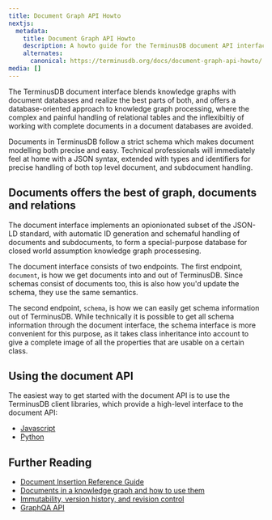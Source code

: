 ```yaml
---
title: Document Graph API Howto
nextjs:
  metadata:
    title: Document Graph API Howto
    description: A howto guide for the TerminusDB document API interface.
    alternates:
      canonical: https://terminusdb.org/docs/document-graph-api-howto/
media: []
---
```


The TerminusDB document interface blends knowledge graphs with document databases and realize the best parts of both, and offers a database-oriented approach to knowledge graph processing, where the complex and painful handling of relational tables and the inflexibiltiy of working with complete documents in a document databases are avoided.

Documents in TerminusDB follow a strict schema which makes document modelling both precise and easy. Technical professionals will immediately feel at home with a JSON syntax, extended with types and identifiers for precise handling of both top level document, and subdocument handling.

## Documents offers the best of graph, documents and relations

The document interface implements an opionionated subset of the JSON-LD standard, with automatic ID generation and schemaful handling of documents and subdocuments, to form a special-purpose database for closed world assumption knowledge graph processesing. 

The document interface consists of two endpoints. The first endpoint, `document`, is how we get documents into and out of TerminusDB. Since schemas consist of documents too, this is also how you'd update the schema, they use the same semantics.

The second endpoint, `schema`, is how we can easily get schema information out of TerminusDB. While technically it is possible to get all schema information through the document interface, the schema interface is more convenient for this purpose, as it takes class inheritance into account to give a complete image of all the properties that are usable on a certain class.

## Using the document API

The easiest way to get started with the document API is to use the TerminusDB client libraries, which provide a high-level interface to the document API:

* [Javascript](/docs/use-the-javascript-client/)
* [Python](/docs/use-the-python-client/)

## Further Reading

* [Document Insertion Reference Guide](/docs/document-insertion/)
* [Documents in a knowledge graph and how to use them](/docs/documents-explanation/)
* [Immutability, version history, and revision control](/docs/immutability-explanation/)
* [GraphQA API](/docs/how-to-query-with-graphql)
